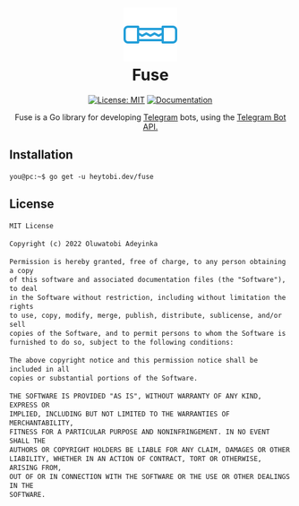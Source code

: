 <h1 align="center">
    <img src="./assets/img/fuse.png"><br>
    Fuse
</h1>
<div align="center">

[![License: MIT](https://img.shields.io/badge/License-MIT-yellow.svg)](https://opensource.org/licenses/MIT)
[![Documentation](https://img.shields.io/badge/Documentation-GoDoc-green.svg)](https://pkg.go.dev/heytobi.dev/fuse)
</div>

<p align="center">Fuse is a Go library for developing <a href="https://telegram.org/">Telegram</a> bots, using the <a href="https://core.telegram.org/bots/api">Telegram Bot API.</a></p>

## Installation
```console
you@pc:~$ go get -u heytobi.dev/fuse
```

## License
```
MIT License

Copyright (c) 2022 Oluwatobi Adeyinka

Permission is hereby granted, free of charge, to any person obtaining a copy
of this software and associated documentation files (the "Software"), to deal
in the Software without restriction, including without limitation the rights
to use, copy, modify, merge, publish, distribute, sublicense, and/or sell
copies of the Software, and to permit persons to whom the Software is
furnished to do so, subject to the following conditions:

The above copyright notice and this permission notice shall be included in all
copies or substantial portions of the Software.

THE SOFTWARE IS PROVIDED "AS IS", WITHOUT WARRANTY OF ANY KIND, EXPRESS OR
IMPLIED, INCLUDING BUT NOT LIMITED TO THE WARRANTIES OF MERCHANTABILITY,
FITNESS FOR A PARTICULAR PURPOSE AND NONINFRINGEMENT. IN NO EVENT SHALL THE
AUTHORS OR COPYRIGHT HOLDERS BE LIABLE FOR ANY CLAIM, DAMAGES OR OTHER
LIABILITY, WHETHER IN AN ACTION OF CONTRACT, TORT OR OTHERWISE, ARISING FROM,
OUT OF OR IN CONNECTION WITH THE SOFTWARE OR THE USE OR OTHER DEALINGS IN THE
SOFTWARE.
```

